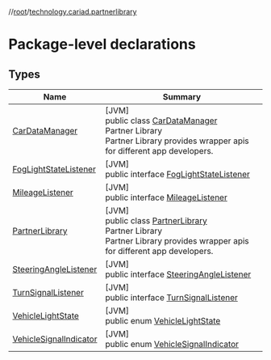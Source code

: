//[root](../../index.md)/[technology.cariad.partnerlibrary](index.md)

# Package-level declarations

## Types

| Name | Summary |
|---|---|
| [CarDataManager](-car-data-manager/index.md) | [JVM]<br>public class [CarDataManager](-car-data-manager/index.md)<br>Partner Library<br> Partner Library provides wrapper apis for different app developers. |
| [FogLightStateListener](-fog-light-state-listener/index.md) | [JVM]<br>public interface [FogLightStateListener](-fog-light-state-listener/index.md) |
| [MileageListener](-mileage-listener/index.md) | [JVM]<br>public interface [MileageListener](-mileage-listener/index.md) |
| [PartnerLibrary](-partner-library/index.md) | [JVM]<br>public class [PartnerLibrary](-partner-library/index.md)<br>Partner Library<br> Partner Library provides wrapper apis for different app developers. |
| [SteeringAngleListener](-steering-angle-listener/index.md) | [JVM]<br>public interface [SteeringAngleListener](-steering-angle-listener/index.md) |
| [TurnSignalListener](-turn-signal-listener/index.md) | [JVM]<br>public interface [TurnSignalListener](-turn-signal-listener/index.md) |
| [VehicleLightState](-vehicle-light-state/index.md) | [JVM]<br>public enum [VehicleLightState](-vehicle-light-state/index.md) |
| [VehicleSignalIndicator](-vehicle-signal-indicator/index.md) | [JVM]<br>public enum [VehicleSignalIndicator](-vehicle-signal-indicator/index.md) |
